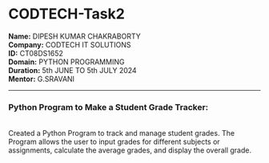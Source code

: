 # CODTECH-Task2

**Name:** DIPESH KUMAR CHAKRABORTY
<br>
**Company:** CODTECH IT SOLUTIONS
<br>
**ID:** CT08DS1652
<br>
**Domain:** PYTHON PROGRAMMING
<br>
**Duration:** 5th JUNE TO 5th JULY 2024
<br>
**Mentor:** G.SRAVANI
<br>
<hr>
<h3>Python Program to Make a Student Grade Tracker:</h3>
<br>
Created a Python Program to track and manage student grades. The Program allows the user to input grades for different subjects or assignments, calculate the average grades, and display the overall grade.
